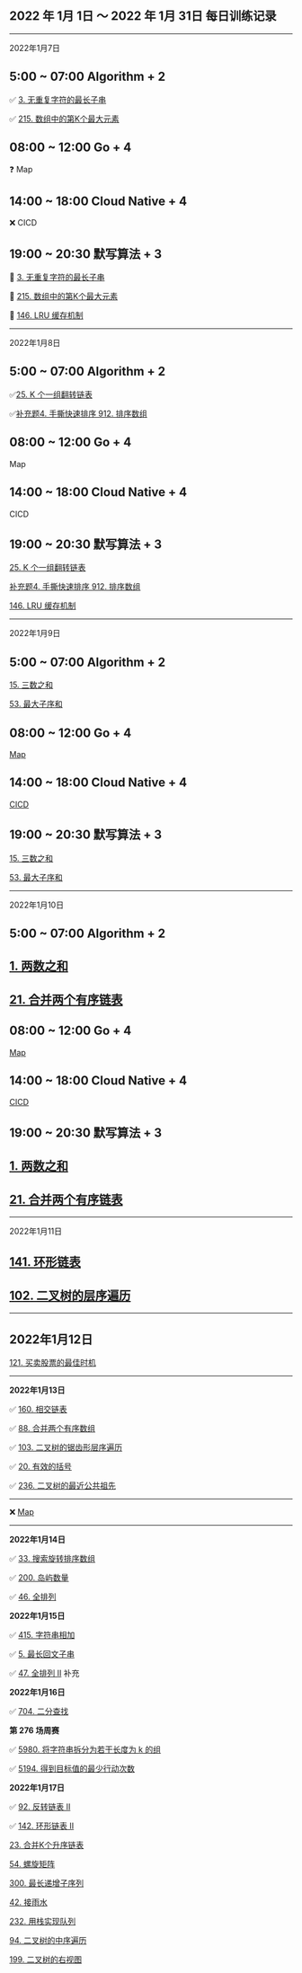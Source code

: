 
## 2022 年 1月 1日 ～ 2022 年 1月 31日 每日训练记录


---
2022年1月7日 

## 5:00 ~ 07:00 Algorithm + 2

✅ [3. 无重复字符的最长子串](https://leetcode-cn.com/problems/longest-substring-without-repeating-characters/)

✅ [215. 数组中的第K个最大元素](https://leetcode-cn.com/problems/kth-largest-element-in-an-array/)

## 08:00 ~ 12:00 Go + 4 

❓ Map 

## 14:00 ~ 18:00 Cloud Native + 4

❌ CICD

## 19:00 ~ 20:30 默写算法 + 3

🚀 [3. 无重复字符的最长子串](https://leetcode-cn.com/problems/longest-substring-without-repeating-characters/)

🚀 [215. 数组中的第K个最大元素](https://leetcode-cn.com/problems/kth-largest-element-in-an-array/)

🚀 [146. LRU 缓存机制](https://leetcode-cn.com/problems/lru-cache/)












---

2022年1月8日 

## 5:00 ~ 07:00 Algorithm + 2

 ✅[25. K 个一组翻转链表](https://leetcode-cn.com/problems/reverse-nodes-in-k-group/)

 ✅[补充题4. 手撕快速排序 912. 排序数组 ](https://leetcode-cn.com/problems/sort-an-array/)


## 08:00 ~ 12:00 Go + 4 

 Map 

## 14:00 ~ 18:00 Cloud Native + 4

 CICD

## 19:00 ~ 20:30 默写算法 + 3

 [25. K 个一组翻转链表](https://leetcode-cn.com/problems/reverse-nodes-in-k-group/)

 [补充题4. 手撕快速排序 912. 排序数组 ](https://leetcode-cn.com/problems/sort-an-array/)

 [146. LRU 缓存机制](https://leetcode-cn.com/problems/lru-cache/)




---

2022年1月9日 

## 5:00 ~ 07:00 Algorithm + 2

[15. 三数之和](https://leetcode-cn.com/problems/3sum/)

[53. 最大子序和](https://leetcode-cn.com/problems/maximum-subarray/)



## 08:00 ~ 12:00 Go + 4 

 [Map]() 

## 14:00 ~ 18:00 Cloud Native + 4

[CICD]()

## 19:00 ~ 20:30 默写算法 + 3

[15. 三数之和](https://leetcode-cn.com/problems/3sum/)

[53. 最大子序和](https://leetcode-cn.com/problems/maximum-subarray/)




---
2022年1月10日 

## 5:00 ~ 07:00 Algorithm + 2

## [1. 两数之和](https://leetcode-cn.com/problems/two-sum/)

## [21. 合并两个有序链表](https://leetcode-cn.com/problems/merge-two-sorted-lists/)


## 08:00 ~ 12:00 Go + 4 

 [Map]() 

## 14:00 ~ 18:00 Cloud Native + 4

[CICD]()

## 19:00 ~ 20:30 默写算法 + 3


## [1. 两数之和](https://leetcode-cn.com/problems/two-sum/)

## [21. 合并两个有序链表](https://leetcode-cn.com/problems/merge-two-sorted-lists/)


---


2022年1月11日 



## [141. 环形链表](https://leetcode-cn.com/problems/linked-list-cycle/)

## [102. 二叉树的层序遍历](https://leetcode-cn.com/problems/binary-tree-level-order-traversal/)


---



## 2022年1月12日 

[121. 买卖股票的最佳时机](https://leetcode-cn.com/problems/best-time-to-buy-and-sell-stock/)







---

**2022年1月13日** 


✅ [160. 相交链表](https://leetcode-cn.com/problems/intersection-of-two-linked-lists/)

✅ [88. 合并两个有序数组](https://leetcode-cn.com/problems/merge-sorted-array/)

✅ [103. 二叉树的锯齿形层序遍历](https://leetcode-cn.com/problems/binary-tree-zigzag-level-order-traversal/)

✅ [20. 有效的括号](https://leetcode-cn.com/problems/valid-parentheses/)

✅ [236. 二叉树的最近公共祖先](https://leetcode-cn.com/problems/lowest-common-ancestor-of-a-binary-tree/)



---

❌ [Map]() 



---

**2022年1月14日** 

✅ [33. 搜索旋转排序数组](https://leetcode-cn.com/problems/search-in-rotated-sorted-array/)

✅ [200. 岛屿数量](https://leetcode-cn.com/problems/number-of-islands/)

✅ [46. 全排列](https://leetcode-cn.com/problems/permutations/)






**2022年1月15日** 


✅ [415. 字符串相加](https://leetcode-cn.com/problems/add-strings/)

✅ [5. 最长回文子串](https://leetcode-cn.com/problems/longest-palindromic-substring/)


✅ [47. 全排列 II](https://leetcode-cn.com/problems/permutations-ii/)  补充



**2022年1月16日** 

✅ [704. 二分查找](https://leetcode-cn.com/problems/binary-search/) 

**第 276 场周赛**

✅ [5980. 将字符串拆分为若干长度为 k 的组](https://leetcode-cn.com/contest/weekly-contest-276/problems/divide-a-string-into-groups-of-size-k/)


✅ [5194. 得到目标值的最少行动次数](https://leetcode-cn.com/contest/weekly-contest-276/problems/minimum-moves-to-reach-target-score/)



**2022年1月17日** 


✅ [92. 反转链表 II](https://leetcode-cn.com/problems/reverse-linked-list-ii/)

✅ [142. 环形链表 II](https://leetcode-cn.com/problems/linked-list-cycle-ii/)

[23. 合并K个升序链表](https://leetcode-cn.com/problems/merge-k-sorted-lists/)

[54. 螺旋矩阵](https://leetcode-cn.com/problems/spiral-matrix/)


[300. 最长递增子序列](https://leetcode-cn.com/problems/longest-increasing-subsequence/)

[42. 接雨水](https://leetcode-cn.com/problems/trapping-rain-water/)

[232. 用栈实现队列](https://leetcode-cn.com/problems/implement-queue-using-stacks/)

[94. 二叉树的中序遍历](https://leetcode-cn.com/problems/binary-tree-inorder-traversal/)

[199. 二叉树的右视图](https://leetcode-cn.com/problems/binary-tree-right-side-view/)